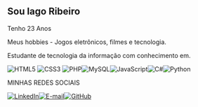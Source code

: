 ## Sou Iago Ribeiro
Tenho 23 Anos


Meus hobbies - Jogos eletrônicos, filmes e tecnologia.


Estudante de tecnologia da informação com conhecimento em.

![HTML5](https://img.shields.io/badge/HTML5-E34F26?style=for-the-badge&logo=html5&logoColor=white)
![CSS3](https://img.shields.io/badge/CSS3-1572B6?style=for-the-badge&logo=css3&logoColor=white)	![PHP](https://img.shields.io/badge/PHP-777BB4?style=for-the-badge&logo=php&logoColor=white)![MySQL](https://img.shields.io/badge/MySQL-00000F?style=for-the-badge&logo=mysql&logoColor=white)![JavaScript](https://img.shields.io/badge/JavaScript-F7DF1E?style=for-the-badge&logo=javascript&logoColor=black)![C#](https://img.shields.io/badge/C%23-239120?style=for-the-badge&logo=c-sharp&logoColor=white)![Python](https://img.shields.io/badge/python-3670A0?style=for-the-badge&logo=python&logoColor=ffdd54)



MINHAS REDES SOCIAIS

[![LinkedIn](https://img.shields.io/badge/LinkedIn-0077B5?style=for-the-badge&logo=linkedin&logoColor=white)](https://www.linkedin.com/in/iago-abdon-359953225/)[![E-mail](https://img.shields.io/badge/-Email-000?style=for-the-badge&logo=microsoft-outlook&logoColor=007BFF)](mailto:iago.0206@hotmail.com)[![GitHub](https://img.shields.io/badge/GitHub-100000?style=for-the-badge&logo=github&logoColor=white)](https://github.com/IagoAbdon)
